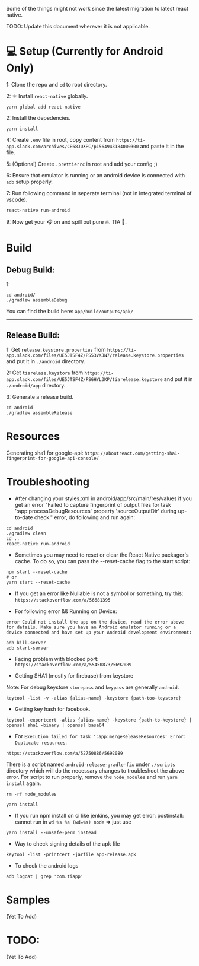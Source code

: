 Some of the things might not work since the latest migration to latest react native.

TODO: Update this document wherever it is not applicable.

# 💻 Setup (Currently for Android Only)

1: Clone the repo and `cd` to root directory.

2: ⚛ Install `react-native` globally.

```
yarn global add react-native
```

2: Install the depedencies.

```
yarn install
```

4: Create `.env` file in root, copy content from `https://ti-app.slack.com/archives/CE68JUXPC/p1564943184000300` and paste it in the file.

5: (Optional) Create `.prettierrc` in root and add your config ;)

6: Ensure that emulator is running or an android device is connected with `adb` setup properly.

7: Run following command in seperate terminal (not in integrated terminal of vscode).

```
react-native run-android
```

9: Now get your 🎧 on and spill out pure 🔥. TIA 🙏.

# Build

## Debug Build:

1:

```
cd android/
./gradlew assembleDebug
```

You can find the build here: `app/build/outputs/apk/`

---

## Release Build:

1: Get `release.keystore.properties` from `https://ti-app.slack.com/files/UE5JTSF4Z/FS53VKJN7/release.keystore.properties` and put it in `./android` directory.

2: Get `tiarelase.keystore` from `https://ti-app.slack.com/files/UE5JTSF4Z/FSGHYL3KP/tiarelease.keystore` and put it in `./android/app` directory.

3: Generate a release build.

```
cd android
./gradlew assembleRelease
```

# Resources

Generating sha1 for google-api:
`https://aboutreact.com/getting-sha1-fingerprint-for-google-api-console/`

# Troubleshooting

- After changing your styles.xml in android/app/src/main/res/values if you get an error "Failed to capture fingerprint of output files for task ':app:processDebugResources' property 'sourceOutputDir' during up-to-date check." error, do following and run again:

```
cd android
./gradlew clean
cd ..
react-native run-android
```

- Sometimes you may need to reset or clear the React Native packager's cache. To do so, you can pass the --reset-cache flag to the start script:

```
npm start --reset-cache
# or
yarn start --reset-cache
```

- If you get an error like Nullable is not a symbol or something, try this:
  `https://stackoverflow.com/a/56681395`

* For following error && Running on Device:

`error Could not install the app on the device, read the error above for details. Make sure you have an Android emulator running or a device connected and have set up your Android development environment:`

```
adb kill-server
adb start-server
```

- Facing problem with blocked port:
  `https://stackoverflow.com/a/55450873/5692089`

- Getting SHA1 (mostly for firebase) from keystore

Note: For debug keystore `storepass` and `keypass` are generally `android`.

```
keytool -list -v -alias {alias-name} -keystore {path-too-keystore}
```

- Getting key hash for facebook.

```
keytool -exportcert -alias {alias-name} -keystore {path-to-keystore} | openssl sha1 -binary | openssl base64
```

- For `Execution failed for task ':app:mergeReleaseResources' Error: Duplicate resources`:

`https://stackoverflow.com/a/52750886/5692089`

There is a script named `android-release-gradle-fix` under `./scripts` directory which will do the necessary changes to troubleshoot the above error. For script to run properly, remove the `node_modules` and run `yarn install` again.

```
rm -rf node_modules

yarn install
```

- If you run npm install on ci like jenkins, you may get error: postinstall: cannot run in `wd %s %s (wd=%s) node` => just use

```
yarn install --unsafe-perm instead
```

- Way to check signing details of the apk file

```
keytool -list -printcert -jarfile app-release.apk
```

- To check the android logs

```
adb logcat | grep 'com.tiapp'
```

# Samples

(Yet To Add)

# TODO:

(Yet To Add)
